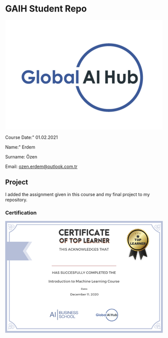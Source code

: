 # GAIH Student Repo
![](img/logo.png)

Course Date:" 01.02.2021

Name:" Erdem 

Surname: Özen  

Email: ozen.erdem@outlook.com.tr

## Project 
I added the assignment given in this course and my final project to my repository.

### Certification
![](img/certificate_ex.png)
